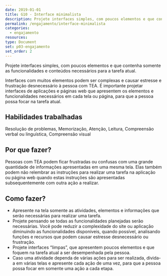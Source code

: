 ```yaml
---
date: 2019-01-01
title: G10 - Interface minimalista 
description: Projete interfaces simples, com poucos elementos e que contenha somente as funcionalidades e conteúdos necessários para a tarefa atual.
permalink: /engajamento/interface-minimalista
categories:
  - engajamento
resources:
type: Document
set: p03-engajamento
set_order: 2
---
```


Projete interfaces simples, com poucos elementos e que contenha somente as funcionalidades e conteúdos necessários para a tarefa atual.

Interfaces com muitos elementos podem ser complexas e causar estresse e frustração desnecessário à pessoa com TEA. É importante projetar interfaces de aplicações e páginas web que apresentem os elementos e funcionalidades necessários em cada tela ou página, para que a pessoa possa focar na tarefa atual.

## Habilidades trabalhadas

Resolução de problemas, Memorização, Atenção, Leitura, Compreensão verbal ou linguística, Compreensão visual

## Por que fazer?

Pessoas com TEA podem ficar frustradas ou confusas com uma grande quantidade de informações apresentadas em uma mesma tela. Elas também podem não relembrar as instruções para realizar uma tarefa na aplicação ou página web quando estas instruções são apresentadas subsequentemente com outra ação a realizar.

## Como fazer?

- Apresente na tela somente as atividades, elementos e informações que serão necessárias para realizar uma tarefa.
- Projete pensando se todas as funcionalidades planejadas serão necessárias. Você pode reduzir a complexidade do site ou aplicação diminuindo as funcionalidades disponíveis, quando possível, analisando funções e recursos que podem causar estresse desnecessário ou frustração.
- Projete interfaces “limpas”, que apresentem poucos elementos e que foquem na tarefa atual a ser desempenhada pela pessoa.
- Caso uma atividade dependa de várias ações para ser realizada, divida-a em várias telas e apresente cada ação de uma vez, para que a pessoa possa focar em somente uma ação a cada etapa.